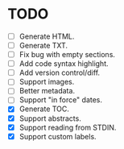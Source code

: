 # TODO

* [ ] Generate HTML.
* [ ] Generate TXT.
* [ ] Fix bug with empty sections.
* [ ] Add code syntax highlight.
* [ ] Add version control/diff.
* [ ] Support images.
* [ ] Better metadata.
* [ ] Support "in force" dates.
* [X] Generate TOC.
* [X] Support abstracts.
* [X] Support reading from STDIN.
* [X] Support custom labels.
